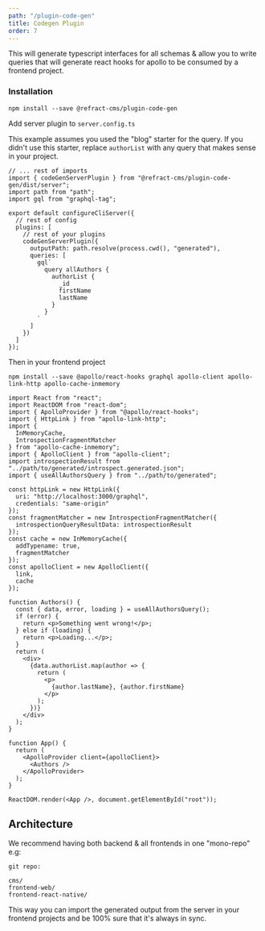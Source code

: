 ```yaml
---
path: "/plugin-code-gen"
title: Codegen Plugin
order: 7
---
```


This will generate typescript interfaces for all schemas & allow you to write queries that will generate react hooks for apollo to be consumed by a frontend project.

### Installation

```
npm install --save @refract-cms/plugin-code-gen
```

Add server plugin to `server.config.ts`

This example assumes you used the "blog" starter for the query. If you didn't use this starter, replace `authorList` with any query that makes sense in your project.

```tsx
// ... rest of imports
import { codeGenServerPlugin } from "@refract-cms/plugin-code-gen/dist/server";
import path from "path";
import gql from "graphql-tag";

export default configureCliServer({
  // rest of config
  plugins: [
    // rest of your plugins
    codeGenServerPlugin({
      outputPath: path.resolve(process.cwd(), "generated"),
      queries: [
        gql`
          query allAuthors {
            authorList {
              _id
              firstName
              lastName
            }
          }
        `
      ]
    })
  ]
});
```

Then in your frontend project

```
npm install --save @apollo/react-hooks graphql apollo-client apollo-link-http apollo-cache-inmemory
```

```tsx
import React from "react";
import ReactDOM from "react-dom";
import { ApolloProvider } from "@apollo/react-hooks";
import { HttpLink } from "apollo-link-http";
import {
  InMemoryCache,
  IntrospectionFragmentMatcher
} from "apollo-cache-inmemory";
import { ApolloClient } from "apollo-client";
import introspectionResult from "../path/to/generated/introspect.generated.json";
import { useAllAuthorsQuery } from "../path/to/generated";

const httpLink = new HttpLink({
  uri: "http://localhost:3000/graphql",
  credentials: "same-origin"
});
const fragmentMatcher = new IntrospectionFragmentMatcher({
  introspectionQueryResultData: introspectionResult
});
const cache = new InMemoryCache({
  addTypename: true,
  fragmentMatcher
});
const apolloClient = new ApolloClient({
  link,
  cache
});

function Authors() {
  const { data, error, loading } = useAllAuthorsQuery();
  if (error) {
    return <p>Something went wrong!</p>;
  } else if (loading) {
    return <p>Loading...</p>;
  }
  return (
    <div>
      {data.authorList.map(author => {
        return (
          <p>
            {author.lastName}, {author.firstName}
          </p>
        );
      })}
    </div>
  );
}

function App() {
  return (
    <ApolloProvider client={apolloClient}>
      <Authors />
    </ApolloProvider>
  );
}

ReactDOM.render(<App />, document.getElementById("root"));
```

## Architecture

We recommend having both backend & all frontends in one "mono-repo" e.g:

```
git repo:

cms/
frontend-web/
frontend-react-native/
```

This way you can import the generated output from the server in your frontend projects and be 100% sure that it's always in sync.
